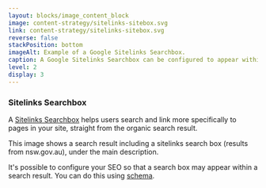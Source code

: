 ```yaml
---
layout: blocks/image_content_block
image: content-strategy/sitelinks-sitebox.svg
link: content-strategy/sitelinks-sitebox.svg
reverse: false
stackPosition: bottom
imageAlt: Example of a Google Sitelinks Searchbox.
caption: A Google Sitelinks Searchbox can be configured to appear within a search result.
level: 2
display: 3
---
```

### Sitelinks Searchbox
A [Sitelinks Searchbox](https://developers.google.com/search/docs/data-types/sitelinks-searchbox) helps users search and link more specifically to pages in your site, straight from the organic search result.

This image shows a search result including a sitelinks search box (results from nsw.gov.au), under the main description.

It's possible to configure your SEO so that a search box may appear within a search result. You can do this using [schema](/content-strategy/search-engine-optimisation/on-page-seo/#schema).
